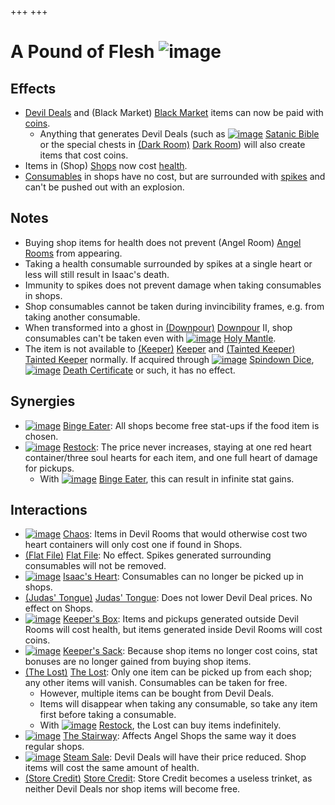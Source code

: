 +++
+++

 # A Pound of Flesh ![image](/image/A_Pound_of_Flesh.png) 

Effects
---------


* [Devil Deals](/wiki/Devil_Room "Devil Room") and (Black Market) [Black Market](/wiki/Black_Market "Black Market") items can now be paid with [coins](/wiki/Coins "Coins").
	+ Anything that generates Devil Deals (such as [![image](/image/Satanic_Bible.png)](/wiki/Satanic_Bible "Satanic Bible") [Satanic Bible](/wiki/Satanic_Bible "Satanic Bible") or the special chests in [(Dark Room)](/wiki/Dark_Room "Dark Room") [Dark Room](/wiki/Dark_Room "Dark Room")) will also create items that cost coins.
* Items in (Shop) [Shops](/wiki/Shop "Shop") now cost [health](/wiki/Health "Health").
* [Consumables](/wiki/Pickups "Pickups") in shops have no cost, but are surrounded with [spikes](/wiki/Spikes "Spikes") and can't be pushed out with an explosion.


Notes
-------


* Buying shop items for health does not prevent (Angel Room) [Angel Rooms](/wiki/Angel_Room "Angel Room") from appearing.
* Taking a health consumable surrounded by spikes at a single heart or less will still result in Isaac's death.
* Immunity to spikes does not prevent damage when taking consumables in shops.
* Shop consumables cannot be taken during invincibility frames, e.g. from taking another consumable.
* When transformed into a ghost in [(Downpour)](/wiki/Downpour "Downpour") [Downpour](/wiki/Downpour "Downpour") II, shop consumables can't be taken even with [![image](/image/Holy_Mantle.png)](/wiki/Holy_Mantle "Holy Mantle") [Holy Mantle](/wiki/Holy_Mantle "Holy Mantle").
* The item is not available to  [(Keeper)](/wiki/Keeper "Keeper") [Keeper](/wiki/Keeper "Keeper") and  [(Tainted Keeper)](/wiki/Tainted_Keeper "Tainted Keeper") [Tainted Keeper](/wiki/Tainted_Keeper "Tainted Keeper") normally. If acquired through [![image](/image/Spindown_Dice.png)](/wiki/Spindown_Dice "Spindown Dice") [Spindown Dice](/wiki/Spindown_Dice "Spindown Dice"), [![image](/image/Death_Certificate.png)](/wiki/Death_Certificate "Death Certificate") [Death Certificate](/wiki/Death_Certificate "Death Certificate") or such, it has no effect.


Synergies
-----------


* [![image](/image/Binge_Eater.png)](/wiki/Binge_Eater "Binge Eater") [Binge Eater](/wiki/Binge_Eater "Binge Eater"): All shops become free stat-ups if the food item is chosen.
* [![image](/image/Restock.png)](/wiki/Restock "Restock") [Restock](/wiki/Restock "Restock"): The price never increases, staying at one red heart container/three soul hearts for each item, and one full heart of damage for pickups.
	+ With [![image](/image/Binge_Eater.png)](/wiki/Binge_Eater "Binge Eater") [Binge Eater](/wiki/Binge_Eater "Binge Eater"), this can result in infinite stat gains.


Interactions
--------------


* [![image](/image/Chaos.png)](/wiki/Chaos "Chaos") [Chaos](/wiki/Chaos "Chaos"): Items in Devil Rooms that would otherwise cost two heart containers will only cost one if found in Shops.
* [(Flat File)](/wiki/Flat_File "Flat File") [Flat File](/wiki/Flat_File "Flat File"): No effect. Spikes generated surrounding consumables will not be removed.
* [![image](/image/Isaac%27s_Heart.png)](/wiki/Isaac%27s_Heart "Isaac's Heart") [Isaac's Heart](/wiki/Isaac%27s_Heart "Isaac's Heart"): Consumables can no longer be picked up in shops.
* [(Judas' Tongue)](/wiki/Judas%27_Tongue "Judas' Tongue") [Judas' Tongue](/wiki/Judas%27_Tongue "Judas' Tongue"): Does not lower Devil Deal prices. No effect on Shops.
* [![image](/image/Keeper%27s_Box.png)](/wiki/Keeper%27s_Box "Keeper's Box") [Keeper's Box](/wiki/Keeper%27s_Box "Keeper's Box"): Items and pickups generated outside Devil Rooms will cost health, but items generated inside Devil Rooms will cost coins.
* [![image](/image/Keeper%27s_Sack.png)](/wiki/Keeper%27s_Sack "Keeper's Sack") [Keeper's Sack](/wiki/Keeper%27s_Sack "Keeper's Sack"): Because shop items no longer cost coins, stat bonuses are no longer gained from buying shop items.
* [(The Lost)](/wiki/The_Lost "The Lost") [The Lost](/wiki/The_Lost "The Lost"): Only one item can be picked up from each shop; any other items will vanish. Consumables can be taken for free.
	+ However, multiple items can be bought from Devil Deals.
	+ Items will disappear when taking any consumable, so take any item first before taking a consumable.
	+ With [![image](/image/Restock.png)](/wiki/Restock "Restock") [Restock](/wiki/Restock "Restock"), the Lost can buy items indefinitely.
* [![image](/image/The_Stairway.png)](/wiki/The_Stairway "The Stairway") [The Stairway](/wiki/The_Stairway "The Stairway"): Affects Angel Shops the same way it does regular shops.
* [![image](/image/Steam_Sale.png)](/wiki/Steam_Sale "Steam Sale") [Steam Sale](/wiki/Steam_Sale "Steam Sale"): Devil Deals will have their price reduced. Shop items will cost the same amount of health.
* [(Store Credit)](/wiki/Store_Credit "Store Credit") [Store Credit](/wiki/Store_Credit "Store Credit"): Store Credit becomes a useless trinket, as neither Devil Deals nor shop items will become free.


